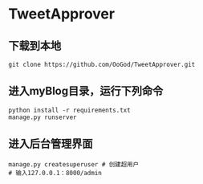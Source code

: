 # TweetApprover
## 下载到本地
```
git clone https://github.com/OoGod/TweetApprover.git
```

## 进入myBlog目录，运行下列命令
```
python install -r requirements.txt
manage.py runserver
```

## 进入后台管理界面
```
manage.py createsuperuser # 创建超用户
# 输入127.0.0.1：8000/admin
```
